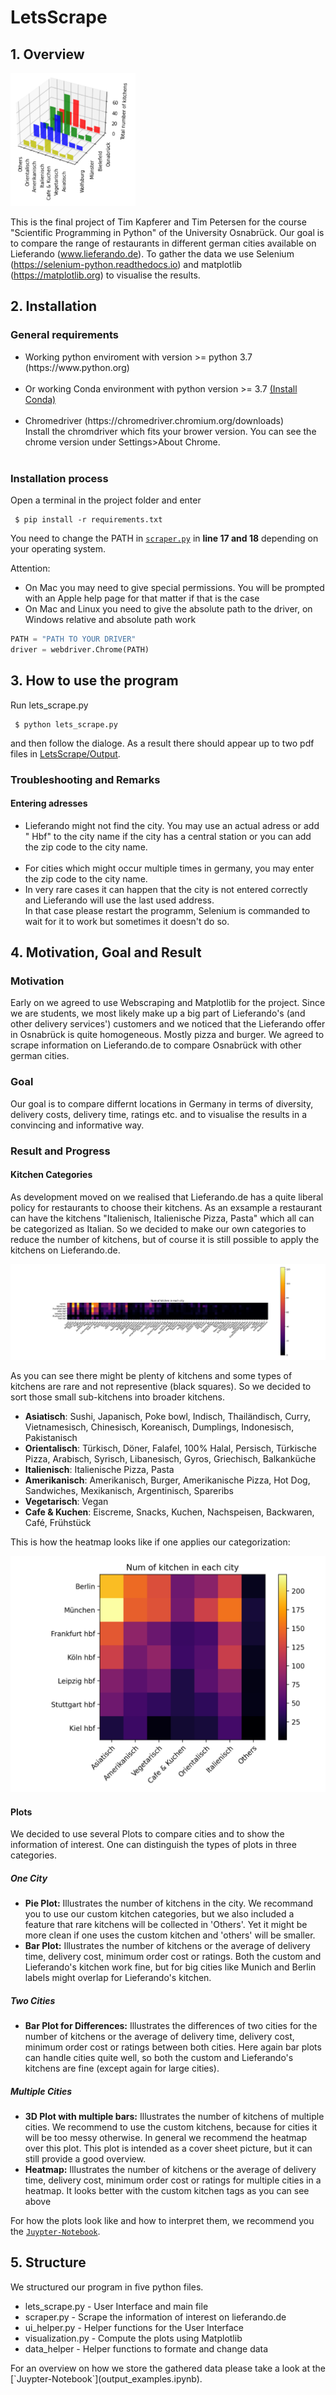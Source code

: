 # LetsScrape
## 1. Overview 
<img src="images/3d_plot.png" width="200"/>

 This is the final project of Tim Kapferer and Tim Petersen for the course "Scientific Programming in Python" of the University Osnabrück. Our goal is to compare the range of restaurants in different german cities
 available on Lieferando (www.lieferando.de). To gather the data we use Selenium (https://selenium-python.readthedocs.io) and matplotlib (https://matplotlib.org) 
 to visualise the results. 

 ## 2. Installation 
 ### General requirements
 <ul>
 <li>Working python enviroment with version >= python 3.7 (https://www.python.org) </li> <br>
 <li>Or working Conda environment with python version >= 3.7 <a href="https://docs.conda.io/projects/conda/en/latest/user-guide/install/index.html">(Install Conda)</a> </li><br> 
 <li>Chromedriver (https://chromedriver.chromium.org/downloads)<br> Install the chromdriver which fits your brower version. You can see the chrome version under Settings>About Chrome. </li> <br>
 </ul>

 ### Installation process
 Open a terminal in the project folder and enter <br>

     $ pip install -r requirements.txt

  You need to change the PATH in [`scraper.py`](./scraper.py) in <b>line 17 and 18</b> depending on your operating system.  <br>

  Attention: <br>
  * On Mac you may need to give special permissions. You will be prompted with an Apple help page for that matter if that is the case
  * On Mac and Linux you need to give the absolute path to the driver, on Windows relative and absolute path work
 
  ```Python 
 PATH = "PATH TO YOUR DRIVER"  
 driver = webdriver.Chrome(PATH)  
  
  ```
  
  ## 3. How to use the program
  Run lets_scrape.py 

     $ python lets_scrape.py

  and then follow the dialoge. As a result there should appear up to two pdf files in [LetsScrape/Output](./Output).

  ### Troubleshooting and Remarks


   #### Entering adresses <br>
   <ul><li>Lieferando might not find the city. You may use an actual adress or add " Hbf" to the city name if the city has a central station or you can add the zip code to the city name.</li> <br>
   <li>For cities which might occur multiple times in germany, you may enter the zip code to the city name. </li>
   <li>In very rare cases it can happen that the city is not entered correctly and Lieferando will use the last used address. <br>
       In that case please restart the programm, Selenium is commanded to wait for it to work but sometimes it doesn't do so. </ul>
   
  
   ## 4. Motivation, Goal and Result
   
   ### Motivation
   Early on we agreed to use Webscraping and Matplotlib for the project. Since we are students, we most likely make up a big part of Lieferando's (and other delivery services') customers and we noticed that the Lieferando offer in Osnabrück is quite homogeneous. Mostly pizza and burger. We agreed to scrape information on Lieferando.de to compare Osnabrück with other german cities. <br>
   
   ### Goal
   Our goal is to compare differnt locations in Germany in terms of diversity, delivery costs, delivery time, ratings etc. and to visualise the results in a convincing and informative way. <br>
   
   ### Result and Progress
   
   #### Kitchen Categories
   
   As development moved on we realised that Lieferando.de has a quite liberal policy for restaurants to choose their kitchens. As an exsample a restaurant can have the kitchens "Italienisch, Italienische Pizza, Pasta" which all can be categorized as Italian. So we decided to make our own categories to reduce the number of kitchens, but of course it is still possible to apply the kitchens on Lieferando.de. <br>
   
   ![images/Heatmap.png](images/Heatmap.png)
   
   As you can see there might be plenty of kitchens and some types of kitchens are rare and not representive (black squares). So we decided to sort those small sub-kitchens into broader kitchens.
   <ul>
    <li><b>Asiatisch</b>: Sushi, Japanisch, Poke bowl, Indisch, Thailändisch, Curry, Vietnamesisch, Chinesisch, Koreanisch, Dumplings, Indonesisch, Pakistanisch</li>
    <li><b>Orientalisch</b>: Türkisch, Döner, Falafel, 100% Halal, Persisch, Türkische Pizza, Arabisch, Syrisch, Libanesisch, Gyros, Griechisch, Balkanküche</li>
    <li><b>Italienisch</b>: Italienische Pizza, Pasta</li>
    <li><b>Amerikanisch</b>: Amerikanisch, Burger, Amerikanische Pizza, Hot Dog, Sandwiches, Mexikanisch, Argentinisch, Spareribs</li>
    <li><b>Vegetarisch</b>: Vegan</li>
    <li><b>Cafe & Kuchen</b>: Eiscreme, Snacks, Kuchen, Nachspeisen, Backwaren, Café, Frühstück </li>
   </ul> 
   This is how the heatmap looks like if one applies our categorization: 
   
   ![images/HeatmapClear.png](images/HeatmapClear.png)
   
   #### Plots 
   We decided to use several Plots to compare cities and to show the information of interest. One can distinguish the types of plots in three categories. 

   ##### One City
   <ul>
   <li><b>Pie Plot:</b> Illustrates the number of kitchens in the city. We recommand you to use our custom kitchen categories, but we also included a feature that rare kitchens will be collected in 'Others'. Yet it might be more clean if one uses the custom kitchen and 'others' will be smaller.</li>
   <li><b>Bar Plot:</b> Illustrates the number of kitchens or the average of delivery time, delivery cost, minimum order cost or ratings. Both the custom and Lieferando's kitchen work fine, but for big cities like Munich and Berlin labels might overlap for Lieferando's kitchen.</li>
   </ul>

   ##### Two Cities
   <ul>
   <li><b>Bar Plot for Differences:</b> Illustrates the differences of two cities for the number of kitchens or the average of delivery time, delivery cost, minimum order cost or ratings between both cities. Here again bar plots can handle cities quite well, so both the custom and Lieferando's kitchens are fine (except again for large cities).</li>
   </ul>

   ##### Multiple Cities
   <ul>
   <li><b>3D Plot with multiple bars:</b> Illustrates the number of kitchens of multiple cities. We recommend to use the custom kitchens, because for cities it will be too messy otherwise. In general we recommend the heatmap over this plot. This plot is intended as a cover sheet picture, but it can still provide a good overview. </li>
   <li><b>Heatmap:</b> Illustrates the number of kitchens or the average of delivery time, delivery cost, minimum order cost or ratings for multiple cities in a heatmap. It looks better with the custom kitchen tags as you can see above  </li>
   </ul>

   For how the plots look like and how to interpret them, we recommend you the [`Juypter-Notebook`](output_examples.ipynb).
 
   
     
  
   
 ## 5. Structure 
 We structured our program in five python files. 
 <ul>
  <li>lets_scrape.py   - User Interface and main file </li>
  <li>scraper.py       - Scrape the information of interest on lieferando.de </li>
  <li>ui_helper.py     - Helper functions for the User Interface </li>
  <li>visualization.py - Compute the plots using Matplotlib</li>
  <li>data_helper      - Helper functions to formate and change data</li>
 </ul>
 For an overview on how we store the gathered data please take a look at the [`Juypter-Notebook`](output_examples.ipynb).
   
   
   
   
   
   


